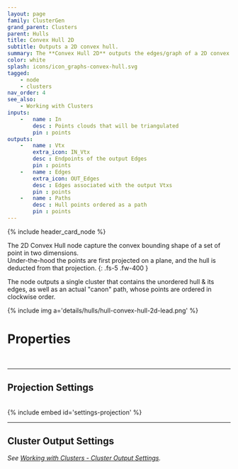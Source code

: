 ```yaml
---
layout: page
family: ClusterGen
grand_parent: Clusters
parent: Hulls
title: Convex Hull 2D
subtitle: Outputs a 2D convex hull.
summary: The **Convex Hull 2D** outputs the edges/graph of a 2D convex hull. Prune points to exclude non-hull vertices. Specify attributes and projection settings for customization.
color: white
splash: icons/icon_graphs-convex-hull.svg
tagged: 
    - node
    - clusters
nav_order: 4
see_also:
    - Working with Clusters
inputs:
    -   name : In
        desc : Points clouds that will be triangulated
        pin : points
outputs:
    -   name : Vtx
        extra_icon: IN_Vtx
        desc : Endpoints of the output Edges
        pin : points
    -   name : Edges
        extra_icon: OUT_Edges
        desc : Edges associated with the output Vtxs
        pin : points
    -   name : Paths
        desc : Hull points ordered as a path
        pin : points
---
```


{% include header_card_node %}

The 2D Convex Hull node capture the convex bounding shape of a set of point in two dimensions.  
Under-the-hood the points are first projected on a plane, and the hull is deducted from that projection.
{: .fs-5 .fw-400 } 

The node outputs a single cluster that contains the unordered hull & its edges, as well as an actual "canon" path, whose points are ordered in clockwise order.

{% include img a='details/hulls/hull-convex-hull-2d-lead.png' %}

# Properties
<br>

---
## Projection Settings
<br>
{% include embed id='settings-projection' %}

---
## Cluster Output Settings
*See [Working with Clusters - Cluster Output Settings](/PCGExtendedToolkit/doc-general/working-with-clusters.html#cluster-output-settings).*

